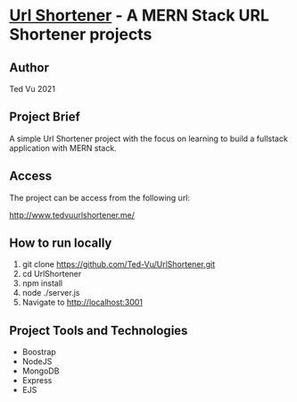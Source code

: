 # [Url Shortener](http://www.tedvuurlshortener.me/) - A MERN Stack URL Shortener projects

## Author

Ted Vu 2021

## Project Brief

A simple Url Shortener project with the focus on learning to build a fullstack application with MERN stack.

## Access

The project can be access from the following url: 

http://www.tedvuurlshortener.me/ 

## How to run locally

1. git clone https://github.com/Ted-Vu/UrlShortener.git
2. cd UrlShortener
3. npm install
4. node ./server.js
5. Navigate to [http://localhost:3001]()

## Project Tools and Technologies

- Boostrap
- NodeJS
- MongoDB
- Express
- EJS
